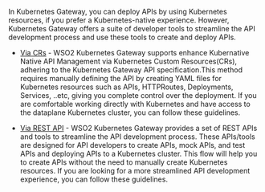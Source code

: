 
In Kubernetes Gateway, you can deploy APIs by using Kubernetes resources, if you prefer a Kubernetes-native experience. However, Kubernetes Gateway offers a suite of developer tools to streamline the API development process and use these tools to create and deploy APIs.

- <a href="../../api-management-overview/create-api-using-crs" target="_blank">Via CRs</a> - WSO2 Kubernetes Gateway supports enhance Kubernative Native API Management via Kubernetes Custom Resources(CRs), adhering to the Kubernetes Gateway API specification.This method requires manually defining the API by creating YAML files for Kubernetes resources such as APIs, HTTPRoutes, Deployments, Services, ..etc, giving you complete control over the deployment. If you are comfortable working directly with Kubernetes and have access to the dataplane Kubernetes cluster, you can follow these guidelines.

- <a href="../../api-management-overview/tools-for-api-development" target="_blank">Via REST API</a> - WSO2 Kubernetes Gateway provides a set of REST APIs and tools to streamline the API development process. These APIs/tools are designed for API developers to create APIs, mock APIs, and test APIs and deploying APIs to a Kubernetes cluster. This flow will help you to create APIs without the need to manually create Kubernetes resources. If you are looking for a more streamlined API development experience, you can follow these guidelines.
